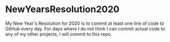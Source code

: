 # NewYearsResolution2020
My New Year's Resolution for 2020 is to commit at least one line of code to GitHub every day. For days where I do not think I can commit actual code to any of my other projects, I will commit to this repo.
